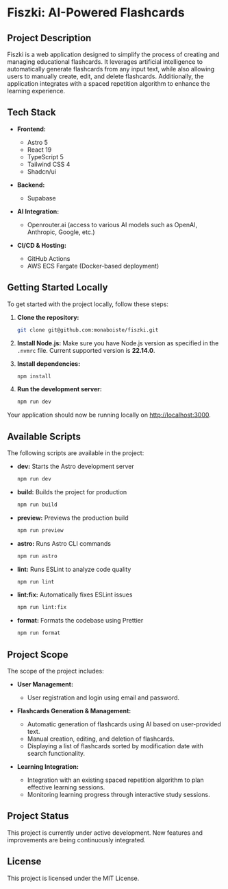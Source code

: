 # Fiszki: AI-Powered Flashcards

## Project Description

Fiszki is a web application designed to simplify the process of creating and managing educational
flashcards. It leverages artificial intelligence to automatically generate flashcards from any
input text, while also allowing users to manually create, edit, and delete flashcards.
Additionally, the application integrates with a spaced repetition algorithm to enhance the
learning experience.

## Tech Stack

- **Frontend:**

  - Astro 5
  - React 19
  - TypeScript 5
  - Tailwind CSS 4
  - Shadcn/ui

- **Backend:**

  - Supabase

- **AI Integration:**

  - Openrouter.ai (access to various AI models such as OpenAI, Anthropic, Google, etc.)

- **CI/CD & Hosting:**
  - GitHub Actions
  - AWS ECS Fargate (Docker-based deployment)

## Getting Started Locally

To get started with the project locally, follow these steps:

1. **Clone the repository:**

   ```sh
   git clone git@github.com:monaboiste/fiszki.git
   ```

2. **Install Node.js:**
   Make sure you have Node.js version as specified in the `.nvmrc` file.
   Current supported version is **22.14.0**.

3. **Install dependencies:**

   ```sh
   npm install
   ```

4. **Run the development server:**
   ```sh
   npm run dev
   ```

Your application should now be running locally on [http://localhost:3000](http://localhost:3000).

## Available Scripts

The following scripts are available in the project:

- **dev:** Starts the Astro development server

  ```sh
  npm run dev
  ```

- **build:** Builds the project for production

  ```sh
  npm run build
  ```

- **preview:** Previews the production build

  ```sh
  npm run preview
  ```

- **astro:** Runs Astro CLI commands

  ```sh
  npm run astro
  ```

- **lint:** Runs ESLint to analyze code quality

  ```sh
  npm run lint
  ```

- **lint:fix:** Automatically fixes ESLint issues

  ```sh
  npm run lint:fix
  ```

- **format:** Formats the codebase using Prettier
  ```sh
  npm run format
  ```

## Project Scope

The scope of the project includes:

- **User Management:**

  - User registration and login using email and password.

- **Flashcards Generation & Management:**

  - Automatic generation of flashcards using AI based on user-provided text.
  - Manual creation, editing, and deletion of flashcards.
  - Displaying a list of flashcards sorted by modification date with search functionality.

- **Learning Integration:**
  - Integration with an existing spaced repetition algorithm to plan effective learning sessions.
  - Monitoring learning progress through interactive study sessions.

## Project Status

This project is currently under active development. New features and improvements are being continuously integrated.

## License

This project is licensed under the MIT License.
